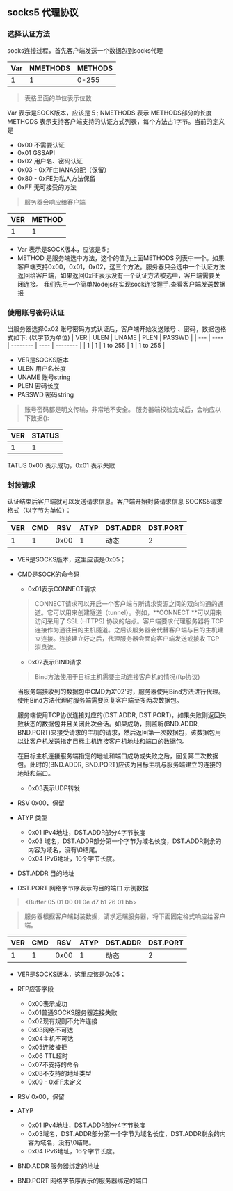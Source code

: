 ## socks5 代理协议

### 选择认证方法
socks连接过程，首先客户端发送一个数据包到socks代理

| Var | NMETHODS | METHODS |
| --- | -------- | ------- |
| 1   | 1        | 0-255   |


> 表格里面的单位表示位数

Var 表示是SOCK版本，应该是５;
NMETHODS 表示 METHODS部分的长度
METHODS 表示支持客户端支持的认证方式列表，每个方法占1字节。当前的定义是

* 0x00 不需要认证  
* 0x01 GSSAPI  
* 0x02 用户名、密码认证  
* 0x03 - 0x7F由IANA分配（保留）  
* 0x80 - 0xFE为私人方法保留  
* 0xFF 无可接受的方法  


> 服务器会响应给客户端

| VER | METHOD |
| --- | ------ |
| 1   | 1      |

* Var 表示是SOCK版本，应该是５;
* METHOD 是服务端选中方法，这个的值为上面METHODS 列表中一个。如果客户端支持0x00，0x01，0x02，这三个方法。服务器只会选中一个认证方法返回给客户端，如果返回0xFF表示没有一个认证方法被选中，客户端需要关闭连接。
我们先用一个简单Nodejs在实现sock连接握手.查看客户端发送数据报

### 使用账号密码认证
当服务器选择0x02 账号密码方式认证后，客户端开始发送账号 、密码，数据包格式如下: (以字节为单位)
| VER | ULEN | UNAME    | PLEN | PASSWD   |
| --- | ---- | -------- | ---- | -------- |
| 1   | 1    | 1 to 255 | 1    | 1 to 255 |

* VER是SOCKS版本
* ULEN 用户名长度
* UNAME 账号string
* PLEN 密码长度
* PASSWD 密码string
  
> 账号密码都是明文传输，非常地不安全。 服务器端校验完成后，会响应以下数据():

| VER | STATUS |
| --- | ------ |
| 1   | 1      |

TATUS 0x00 表示成功，0x01 表示失败

### 封装请求

认证结束后客户端就可以发送请求信息。客户端开始封装请求信息
SOCKS5请求格式（以字节为单位）：



| VER | CMD | RSV  | ATYP | DST.ADDR | DST.PORT |
| --- | --- | ---- | ---- | -------- | -------- |
| 1   | 1   | 0x00 | 1    | 动态     | 2        |

* VER是SOCKS版本，这里应该是0x05；
* CMD是SOCK的命令码
  * 0x01表示CONNECT请求
  > CONNECT请求可以开启一个客户端与所请求资源之间的双向沟通的通道。它可以用来创建隧道（tunnel）。例如，**CONNECT **可以用来访问采用了 SSL (HTTPS)  协议的站点。客户端要求代理服务器将 TCP 连接作为通往目的主机隧道。之后该服务器会代替客户端与目的主机建立连接。连接建立好之后，代理服务器会面向客户端发送或接收 TCP 消息流。
  * 0x02表示BIND请求
  > Bind方法使用于目标主机需要主动连接客户机的情况(ftp协议)  
 
  当服务端接收到的数据包中CMD为X'02'时，服务器使用Bind方法进行代理。使用Bind方法代理时服务端需要回复客户端至多两次数据包。
   
  服务端使用TCP协议连接对应的(DST.ADDR, DST.PORT)，如果失败则返回失败状态的数据包并且关闭此次会话。如果成功，则监听(BND.ADDR, BND.PORT)来接受请求的主机的请求，然后返回第一次数据包，该数据包用以让客户机发送指定目标主机连接客户机地址和端口的数据包。    

  在目标主机连接服务端指定的地址和端口成功或失败之后，回复第二次数据包。此时的(BND.ADDR, BND.PORT)应该为目标主机与服务端建立的连接的地址和端口。
  
  * 0x03表示UDP转发
* RSV 0x00，保留
* ATYP 类型
  * 0x01 IPv4地址，DST.ADDR部分4字节长度
  * 0x03 域名，DST.ADDR部分第一个字节为域名长度，DST.ADDR剩余的内容为域名，没有\0结尾。
  * 0x04 IPv6地址，16个字节长度。
* DST.ADDR 目的地址
* DST.PORT 网络字节序表示的目的端口
示例数据
> <Buffer 05 01 00 01 0e d7 b1 26 01 bb>

>  服务器根据客户端封装数据，请求远端服务器，将下面固定格式响应给客户端。   

| VER | CMD | RSV  | ATYP | DST.ADDR | DST.PORT |
| --- | --- | ---- | ---- | -------- | -------- |
| 1   | 1   | 0x00 | 1    | 动态     | 2        |

* VER是SOCKS版本，这里应该是0x05；
* REP应答字段
  * 0x00表示成功
  * 0x01普通SOCKS服务器连接失败
  * 0x02现有规则不允许连接
  * 0x03网络不可达
  * 0x04主机不可达
  * 0x05连接被拒
  * 0x06 TTL超时
  * 0x07不支持的命令
  * 0x08不支持的地址类型
  * 0x09 - 0xFF未定义

* RSV 0x00，保留
* ATYP
  * 0x01 IPv4地址，DST.ADDR部分4字节长度
  * 0x03域名，DST.ADDR部分第一个字节为域名长度，DST.ADDR剩余的内容为域名，没有\0结尾。
  * 0x04 IPv6地址，16个字节长度。

* BND.ADDR 服务器绑定的地址
* BND.PORT 网络字节序表示的服务器绑定的端口